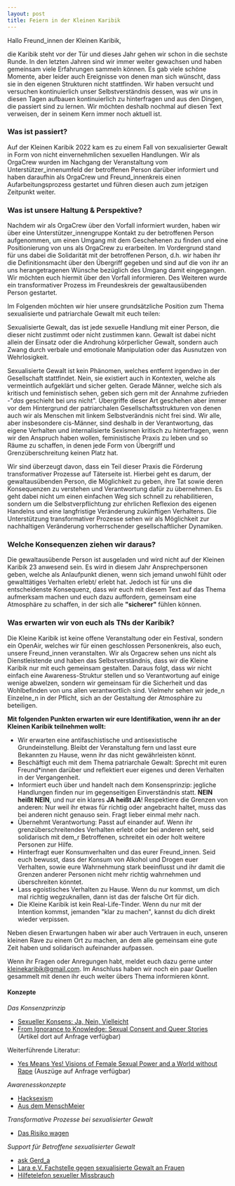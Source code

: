 ```yaml
---
layout: post
title: Feiern in der Kleinen Karibik
---
```


Hallo Freund_innen der Kleinen Karibik,

die Karibik steht vor der Tür und dieses Jahr gehen wir schon in die sechste Runde. In den letzten Jahren sind wir immer weiter gewachsen und haben gemeinsam viele Erfahrungen sammeln können. Es gab viele schöne Momente, aber leider auch Ereignisse von denen man sich wünscht, dass sie in den eigenen Strukturen nicht stattfinden. Wir haben versucht und versuchen kontinuierlich unser Selbstverständnis dessen, was wir uns in diesen Tagen aufbauen kontinuierlich zu hinterfragen und aus den Dingen, die passiert sind zu lernen. 
Wir möchten deshalb nochmal auf diesen Text verweisen, der in seinem Kern immer noch aktuell ist. 


### Was ist passiert?

Auf der Kleinen Karibik 2022 kam es zu einem Fall von sexualisierter Gewalt in Form von nicht einvernehmlichen sexuellen Handlungen. Wir als OrgaCrew wurden im Nachgang der Veranstaltung vom Unterstützer_innenumfeld der betroffenen Person darüber informiert und haben daraufhin als OrgaCrew und Freund_innenkreis einen Aufarbeitungsprozess gestartet und führen diesen auch zum jetzigen Zeitpunkt weiter.

### Was ist unsere Haltung & Perspektive?

Nachdem wir als OrgaCrew über den Vorfall informiert wurden, haben wir über eine Unterstützer_innengruppe Kontakt zu der betroffenen Person aufgenommen, um einen Umgang mit dem Geschehenen zu finden und eine Positionierung von uns als OrgaCrew zu erarbeiten. Im Vordergrund stand für uns dabei die Solidarität mit der betroffenen Person, d.h. wir haben ihr die Definitionsmacht über den Übergriff gegeben und sind auf die von ihr an uns herangetragenen Wünsche bezüglich des Umgang damit eingegangen. Wir möchten euch hiermit über den Vorfall informieren. Des Weiteren wurde ein transformativer Prozess im Freundeskreis der gewaltausübenden Person gestartet.

Im Folgenden möchten wir hier unsere grundsätzliche Position zum Thema sexualisierte und patriarchale Gewalt mit euch teilen:

Sexualisierte Gewalt, das ist jede sexuelle Handlung mit einer Person, die dieser nicht zustimmt oder nicht zustimmen kann. Gewalt ist dabei nicht allein der Einsatz oder die Androhung körperlicher Gewalt, sondern auch Zwang durch verbale und emotionale Manipulation oder das Ausnutzen von Wehrlosigkeit.

Sexualisierte Gewalt ist kein Phänomen, welches entfernt irgendwo in der Gesellschaft stattfindet. Nein, sie existiert auch in Kontexten, welche als vermeintlich aufgeklärt und sicher gelten. Gerade Männer, welche sich als kritisch und feministisch sehen, geben sich gern mit der Annahme zufrieden -"*das* geschieht bei *uns* nicht". Übergriffe dieser Art geschehen aber immer vor dem Hintergrund der patriarchalen Gesellschaftsstrukturen von denen auch wir als Menschen mit linkem Selbstverändnis nicht frei sind. Wir alle, aber insbesondere cis-Männer, sind deshalb in der Verantwortung, das eigene Verhalten und internalisierte Sexismen kritisch zu hinterfragen, wenn wir den Anspruch haben wollen, feministische Praxis zu leben und so Räume zu schaffen, in denen jede Form von Übergriff und Grenzüberschreitung keinen Platz hat.

Wir sind überzeugt davon, dass ein Teil dieser Praxis die Förderung transformativer Prozesse auf Täterseite ist. Hierbei geht es darum, der gewaltausübenden Person, die Möglichkeit zu geben, ihre Tat sowie deren Konsequenzen zu verstehen und Verantwortung dafür zu übernehmen. Es geht dabei nicht um einen einfachen Weg sich schnell zu rehabilitieren, sondern um die Selbstverpflichtung zur ehrlichen Reflexion des eigenen Handelns und eine langfristige Veränderung zukünftigen Verhaltens. Die Unterstützung transformativer Prozesse sehen wir als Möglichkeit zur nachhaltigen Veränderung vorherrschender gesellschaftlicher Dynamiken.

### Welche Konsequenzen ziehen wir daraus?

Die gewaltausübende Person ist ausgeladen und wird nicht auf der Kleinen Karibik 23 anwesend sein. Es wird in diesem Jahr Ansprechpersonen geben, welche als Anlaufpunkt dienen, wenn sich jemand unwohl fühlt oder gewalttätiges Verhalten erlebt/ erlebt hat. Jedoch ist für uns die entscheidenste Konsequenz, dass wir euch mit diesem Text auf das Thema aufmerksam machen und euch dazu auffordern, gemeinsam eine Atmosphäre zu schaffen, in der sich alle **"sicherer"** fühlen können. 

### Was erwarten wir von euch als TNs der Karibik?

Die Kleine Karibik ist keine offene Veranstaltung oder ein Festival, sondern ein OpenAir, welches wir für einen geschlossen Personenkreis, also euch, unsere Freund_innen veranstalten. Wir als Orgacrew sehen uns nicht als Dienstleistende und haben das Selbstverständnis, dass wir die Kleine Karibik nur mit euch gemeinsam gestalten. Daraus folgt, dass wir nicht einfach eine Awareness-Struktur stellen und so Verantwortung auf einige wenige abwelzen, sondern wir gemeinsam für die Sicherheit und das Wohlbefinden von uns allen verantwortlich sind.
Vielmehr sehen wir jede_n Einzelne_n in der Pflicht, sich an der Gestaltung der Atmosphäre zu beteiligen. 

**Mit folgenden Punkten erwarten wir eure Identifikation, wenn ihr an der Kleinen Karibik teilnehmen wollt:**

* Wir erwarten eine antifaschistische und antisexistische Grundeinstellung. Bleibt der Veranstaltung fern und lasst eure Bekannten zu Hause, wenn ihr das nicht gewährleisten könnt.
* Beschäftigt euch mit dem Thema patriarchale Gewalt: Sprecht mit euren Freund*innen darüber und reflektiert euer eigenes und deren Verhalten in der Vergangenheit.
* Informiert euch über und handelt nach dem Konsensprinzip: jegliche Handlungen finden nur im gegenseitigen Einverständnis statt. **NEIN heißt NEIN**, und nur ein klares **JA heißt JA**!
Respektiere die Grenzen von anderen: Nur weil ihr etwas für richtig oder angebracht haltet, muss das bei anderen nicht genauso sein. Fragt lieber einmal mehr nach.
* Übernehmt Verantwortung: Passt auf einander auf. Wenn ihr grenzüberschreitendes Verhalten erlebt oder bei anderen seht, seid solidarisch mit dem_r Betroffenen, schreitet ein oder holt weitere Personen zur Hilfe.
* Hinterfragt euer Konsumverhalten und das eurer Freund_innen. Seid euch bewusst, dass der Konsum von Alkohol und Drogen euer Verhalten, sowie eure Wahrnehmung stark beeinflusst und ihr damit die Grenzen anderer Personen nicht mehr richtig wahrnehmen und überschreiten könntet.
* Lass egoistisches Verhalten zu Hause. Wenn du nur kommst, um dich mal richtig wegzuknallen, dann ist das der falsche Ort für dich.
* Die Kleine Karibik ist kein Real-Life-Tinder. Wenn du nur mit der Intention kommst, jemanden "klar zu machen", kannst du dich direkt wieder verpissen.

Neben diesen Erwartungen haben wir aber auch Vertrauen in euch, unseren kleinen Rave zu einem Ort zu machen, an dem alle gemeinsam eine gute Zeit haben und solidarisch aufeinander aufpassen.

Wenn ihr Fragen oder Anregungen habt, meldet euch dazu gerne unter [kleinekaribik@gmail.com](mailto:kleinekaribik@gmail.com). Im Anschluss haben wir noch ein paar Quellen gesammelt mit denen ihr euch weiter übers Thema informieren könnt.



#### Konzepte

*Das Konsenzprinzip*

* [Sexueller Konsens: Ja, Nein, Vielleicht](https://www.spektrum.de/news/sexueller-konsens-ja-nein-vielleicht/2028184)
* [From Ignorance to Knowledge: Sexual Consent and Queer Stories](https://www.researchgate.net/publication/357106043_From_ignorance_to_knowledge_Sexual_consent_and_queer_stories) (Artikel dort auf Anfrage verfügbar)

Weiterführende Literatur: 

* [Yes Means Yes! Visions of Female Sexual Power and a World without Rape](https://www.hachettebookgroup.com/titles/jaclyn-friedman/yes-means-yes/9781580058995/?lens=seal-press) (Auszüge auf Anfrage verfügbar)


*Awarenesskonzepte*

* [Hacksexism](https://hacksexism.de/wp-content/uploads/2023/07/hacksexism_broschuere_juli_23.pdf)
* [Aus dem MenschMeier](https://menschmeier.berlin/media/pages/awareness/43331fa5b9-1686149408/230515_schutzkonzept_mm_1.0.pdf)

*Transformative Prozesse bei sexualisierter Gewalt*

* [Das Risiko wagen](https://www.transformativejustice.eu/wp-content/uploads/2017/04/Das-Risiko-wagen.pdf)

*Support für Betroffene sexualisierter Gewalt*

* [ask Gerd_a](http://askgerda.blogsport.de/)
* [Lara e.V. Fachstelle gegen sexualisierte Gewalt an Frauen](https://lara-berlin.de/home)
* [Hilfetelefon sexueller Missbrauch](www.hilfestelefon-missbrauch.de)
